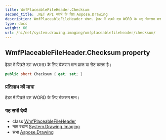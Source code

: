 ```yaml
---
title: WmfPlaceableFileHeader.Checksum
second_title: .NET API संदर्भ के लिए Aspose.Drawing
description: WmfPlaceableFileHeader संपत्त. हेडर में पछले दस WORD के लए चेकसम मन प्रप्त य सेट करत है
type: docs
weight: 60
url: /hi/net/system.drawing.imaging/wmfplaceablefileheader/checksum/
---
```

## WmfPlaceableFileHeader.Checksum property

हेडर में पिछले दस WORD के लिए चेकसम मान प्राप्त या सेट करता है।

```csharp
public short Checksum { get; set; }
```

### प्रतिलाभ की मात्रा

हेडर में पिछले दस WORD के लिए चेकसम मान।

### यह सभी देखें

* class [WmfPlaceableFileHeader](../)
* नाम स्थान [System.Drawing.Imaging](../../wmfplaceablefileheader/)
* सभा [Aspose.Drawing](../../../)


